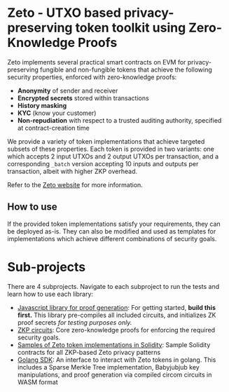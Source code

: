 # Zeto - UTXO based privacy-preserving token toolkit using Zero-Knowledge Proofs

Zeto implements several practical smart contracts on EVM for privacy-preserving fungible and non-fungible tokens that achieve the following security properties, enforced with zero-knowledge proofs:

- **Anonymity** of sender and receiver
- **Encrypted secrets** stored within transactions
- **History masking**
- **KYC** (know your customer)
- **Non-repudiation** with respect to a trusted auditing authority, specified at contract-creation time

We provide a variety of token implementations that achieve targeted subsets of these properties. Each token is provided in two variants: one which accepts 2 input UTXOs and 2 output UTXOs per transaction, and a corresponding `_batch` version accepting 10 inputs and outputs per transaction, albeit with higher ZKP overhead.

Refer to the [Zeto website](https://hyperledger-labs.github.io/zeto/latest/) for more information.

## How to use

If the provided token implementations satisfy your requirements, they can be deployed as-is. They can also be modified and used as templates for implementations which achieve different combinations of security goals.

# Sub-projects

There are 4 subprojects. Navigate to each subproject to run the tests and learn how to use each library:

- [Javascript library for proof generation](./zkp/js/): For getting started, **build this first.** This library pre-compiles all included circuits, and initializes ZK proof secrets *for testing purposes only.*
- [ZKP circuits](./zkp/circuits/): Core zero-knowledge proofs for enforcing the required security goals.
- [Samples of Zeto token implementations in Solidity](./solidity/): Sample Solidity contracts for all ZKP-based Zeto privacy patterns
- [Golang SDK](./go-sdk/): An interface to interact with Zeto tokens in golang. This includes a Sparse Merkle Tree implementation, Babyjubjub key manipulations, and proof generation via compiled circom circuits in WASM format